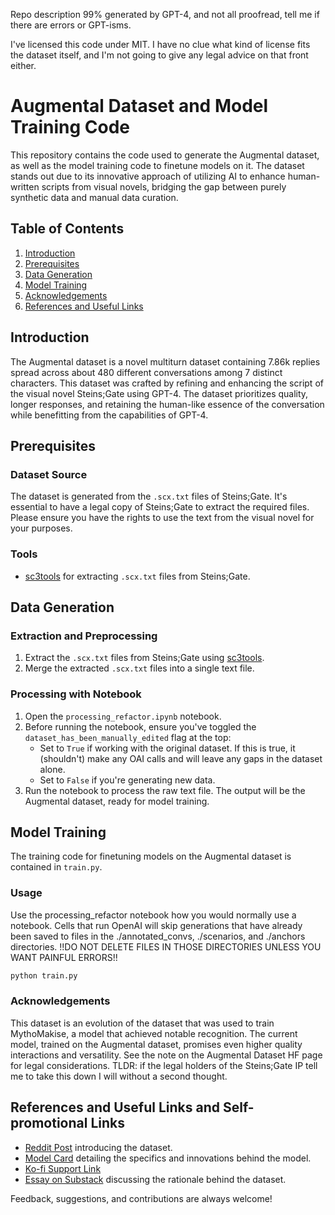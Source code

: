Repo description 99% generated by GPT-4, and not all proofread, tell me if there are errors or GPT-isms.

I've licensed this code under MIT. I have no clue what kind of license fits the dataset itself, and I'm not going to give any legal advice on that front either.

# Augmental Dataset and Model Training Code

This repository contains the code used to generate the Augmental dataset, as well as the model training code to finetune models on it. The dataset stands out due to its innovative approach of utilizing AI to enhance human-written scripts from visual novels, bridging the gap between purely synthetic data and manual data curation.

## Table of Contents
1. [Introduction](#introduction)
2. [Prerequisites](#prerequisites)
3. [Data Generation](#data-generation)
4. [Model Training](#model-training)
5. [Acknowledgements](#acknowledgements)
6. [References and Useful Links](#references-and-useful-links)

## Introduction
The Augmental dataset is a novel multiturn dataset containing 7.86k replies spread across about 480 different conversations among 7 distinct characters. This dataset was crafted by refining and enhancing the script of the visual novel Steins;Gate using GPT-4. The dataset prioritizes quality, longer responses, and retaining the human-like essence of the conversation while benefitting from the capabilities of GPT-4.

## Prerequisites

### Dataset Source
The dataset is generated from the `.scx.txt` files of Steins;Gate. It's essential to have a legal copy of Steins;Gate to extract the required files. Please ensure you have the rights to use the text from the visual novel for your purposes.

### Tools
- [sc3tools](https://github.com/CommitteeOfZero/sc3tools) for extracting `.scx.txt` files from Steins;Gate.

## Data Generation

### Extraction and Preprocessing
1. Extract the `.scx.txt` files from Steins;Gate using [sc3tools](https://github.com/CommitteeOfZero/sc3tools).
2. Merge the extracted `.scx.txt` files into a single text file.

### Processing with Notebook
1. Open the `processing_refactor.ipynb` notebook.
2. Before running the notebook, ensure you've toggled the `dataset_has_been_manually_edited` flag at the top:
   - Set to `True` if working with the original dataset. If this is true, it (shouldn't) make any OAI calls and will leave any gaps in the dataset alone.
   - Set to `False` if you're generating new data.
3. Run the notebook to process the raw text file. The output will be the Augmental dataset, ready for model training.

## Model Training
The training code for finetuning models on the Augmental dataset is contained in `train.py`. 

### Usage
Use the processing_refactor notebook how you would normally use a notebook. Cells that run OpenAI will skip generations that have already been saved to files in the ./annotated_convs, ./scenarios, and ./anchors directories.
!!DO NOT DELETE FILES IN THOSE DIRECTORIES UNLESS YOU WANT PAINFUL ERRORS!!
```bash
python train.py
```

### Acknowledgements
This dataset is an evolution of the dataset that was used to train MythoMakise, a model that achieved notable recognition. The current model, trained on the Augmental dataset, promises even higher quality interactions and versatility.
See the note on the Augmental Dataset HF page for legal considerations. TLDR: if the legal holders of the Steins;Gate IP tell me to take this down I will without a second thought.

## References and Useful Links and Self-promotional Links
- [Reddit Post](https://www.reddit.com/r/AI/comments/abc123) introducing the dataset.
- [Model Card](https://github.com/e-p-armstrong/amadeus/blob/main/model_card.md) detailing the specifics and innovations behind the model.
- [Ko-fi Support Link](https://ko-fi.com/heralax)
- [Essay on Substack](https://promptingweekly.substack.com/p/human-sourced-ai-augmented-a-promising) discussing the rationale behind the dataset.

Feedback, suggestions, and contributions are always welcome! 
